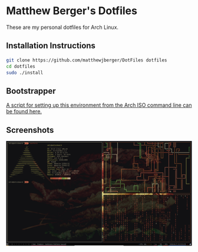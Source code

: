 # Matthew Berger's Dotfiles

These are my personal dotfiles for Arch Linux.

## Installation Instructions

```bash
git clone https://github.com/matthewjberger/DotFiles dotfiles
cd dotfiles
sudo ./install
```

## Bootstrapper

[A script for setting up this environment from the Arch ISO command line can be found here.](https://github.com/matthewjberger/arch-install)

## Screenshots

![Arch Desktop](/screenshots/screenshot.png?raw=true "Arch Desktop")
